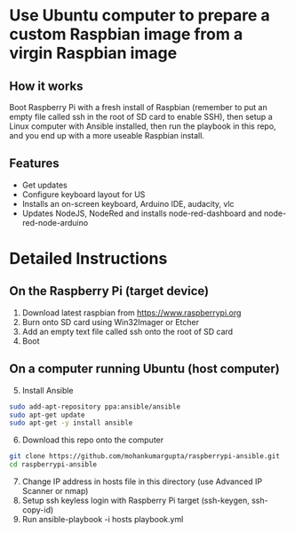# Use Ubuntu computer to prepare a custom Raspbian image from a virgin Raspbian image

## How it works
Boot Raspberry Pi with a fresh install of Raspbian (remember to put an empty file called ssh in the root
of SD card to enable SSH), then setup a Linux computer with Ansible installed, then run the playbook in this 
repo, and you end up with a more useable Raspbian install.

## Features

- Get updates
- Configure keyboard layout for US
- Installs an on-screen keyboard, Arduino IDE, audacity,
  vlc
- Updates NodeJS, NodeRed and installs node-red-dashboard
  and node-red-node-arduino

# Detailed Instructions

## On the Raspberry Pi (target device)
1. Download latest raspbian from https://www.raspberrypi.org
2. Burn onto SD card using Win32Imager or Etcher
3. Add an empty text file called ssh onto the root
   of SD card
4. Boot

## On a computer running Ubuntu (host computer)

5. Install Ansible 
```sh
sudo add-apt-repository ppa:ansible/ansible
sudo apt-get update
sudo apt-get -y install ansible
```

6. Download this repo onto the computer
```sh
git clone https://github.com/mohankumargupta/raspberrypi-ansible.git
cd raspberrypi-ansible
```
     
7. Change IP address in hosts file in this directory
   (use Advanced IP Scanner or nmap)
8. Setup ssh keyless login with Raspberry Pi target (ssh-keygen, ssh-copy-id)
9. Run ansible-playbook -i hosts playbook.yml
